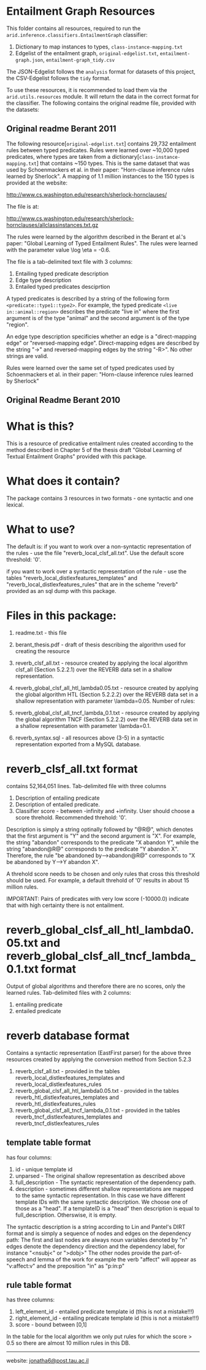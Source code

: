 # Entailment Graph Resources

This folder contains all resources, required to run the `arid.inference.classifiers.EntailmentGraph` classifier:

1. Dictionary to map instances to types, `class-instance-mapping.txt`
2. Edgelist of the entailment graph, `original-edgelist.txt`, `entailment-graph.json`, `entailment-graph_tidy.csv`

The JSON-Edgelist follows the `analysis` format for datasets of this project, the CSV-Edgelist follows the `tidy` format. 

To use these resources, it is recommended to load them via the `arid.utils.resources` module. It will return the data in the correct format for the classifier.
The following contains the original readme file, provided with the datasets:

## Original readme Berant 2011

The following resource[`original-edgelist.txt`] contains 29,732 entailment rules between typed predicates. Rules were learned over ~10,000 typed predicates, where types are taken from a dictionary[`class-instance-mapping.txt`] that contains ~150 types. This is the same dataset that was used by Schoenmackers et al. in their paper: "Horn-clause inference rules learned by Sherlock". A mapping of 1.1 million instances to the 150 types is provided at the website:

http://www.cs.washington.edu/research/sherlock-hornclauses/

The file is at:

http://www.cs.washington.edu/research/sherlock-hornclauses/allclassinstances.txt.gz

The rules were learned by the algorithm described in the Berant et al.'s paper: "Global Learning of Typed Entailment Rules".
The rules were learned with the parameter value \log \eta = -0.6.

The file is a tab-delimited text file with 3 columns:

1. Entailing typed predicate description
2. Edge type description
3. Entailed typed predicates desciprtion

A typed predicates is described by a string of the following form `<predicate::type1::type2>`. For example, the typed predicate `<live in::animal::region>` describes the predicate "live in" where the first argument is of the type "animal" and the second argument is of the type "region".

An edge type description specificies whether an edge is a "direct-mapping edge" or "reversed-mapping edge". Direct-mapping edges are described by the string "->" and reversed-mapping edges by the string "-R>". No other strings are valid.

Rules were learned over the same set of typed predicates used by Schoenmackers et al. in their paper:
"Horn-clause inference rules learned by Sherlock"

## Original Readme Berant 2010

What is this?
============
This is a resource of predicative entailment rules created according to the method described in Chapter 5 of the thesis draft "Global Learning of Textual Entailment Graphs" provided with this package. 

What does it contain?
====================
The package contains 3 resources in two formats - one syntactic and one lexical.

What to use?
===========
The default is:
if you want to work over a non-syntactic representation of the rules - use the file "reverb_local_clsf_all.txt". Use the default score threshold: '0'.

if you want to work over a syntactic representation of the rule - use the tables "reverb_local_distlexfeatures_templates" and "reverb_local_distlexfeatures_rules" that are in the scheme "reverb" provided as an sql dump with this package.

Files in this package:
======================
1. readme.txt - this file

2. berant_thesis.pdf - draft of thesis describing the algorithm used for creating the resource

3. reverb_clsf_all.txt - resource created by applying the local algorithm clsf_all (Section 5.2.2.1) over the REVERB data set in a shallow representation.  

4. reverb_global_clsf_all_htl_lambda0.05.txt - resource created by applying the global algorithm HTL (Section 5.2.2.2) over the REVERB data set in a shallow representation with parameter \lambda=0.05. Number of rules: 

5. reverb_global_clsf_all_tncf_lambda_0.1.txt - resource created by applying the global algorithm TNCF (Section 5.2.2.2) over the REVERB data set in a shallow representation with parameter \lambda=0.1.

6. reverb_syntax.sql - all resources above (3-5) in a syntactic representation exported from a MySQL database.

reverb_clsf_all.txt format
==========================
contains 52,164,051 lines.
Tab-delimited file with three columns

1. Description of entailing predicate
2. Description of entailed predicate.
3. Classifier score - between -infinity and +infinity. User should choose a score threhold. Recommended threhold: '0'.

Description is simply a string optinally followed by "@R@", which denotes that the first argument is "Y" and the second argument is "X".
For example, the string "abandon" corresponds to the predicate "X abandon Y", while the string "abandon@R@" corresponds to the predicate "Y abandon X". Therefore, the rule "be abandoned by-->abandon@R@" corresponds to "X be abandoned by Y-->Y abandon X".

A threhold score needs to be chosen and only rules that cross this threshold should be used. For example, a default threhold of '0' results in about 15 million rules.

IMPORTANT: Pairs of predicates with very low score (-10000.0) indicate that with high certainty there is not entailment.

reverb_global_clsf_all_htl_lambda0.05.txt and reverb_global_clsf_all_tncf_lambda_0.1.txt format
===============================================================================================
Output of global algorithms and therefore there are no scores, only the learned rules.
Tab-delimited files with 2 columns:
1. entailing predicate
2. entailed predicate

reverb database format
======================
Contains a syntactic representation (EastFirst parser) for the above three resources created by applying the conversion method from Section 5.2.3

1. reverb_clsf_all.txt - provided in the tables reverb_local_distlexfeatures_templates and reverb_local_distlexfeatures_rules 
2. reverb_global_clsf_all_htl_lambda0.05.txt - provided in the tables reverb_htl_distlexfeatures_templates and reverb_htl_distlexfeatures_rules 
3. reverb_global_clsf_all_tncf_lambda_0.1.txt - provided in the tables reverb_tncf_distlexfeatures_templates and reverb_tncf_distlexfeatures_rules 

template table format
---------------------
has four columns:

1. id - unique template id
2. unparsed - The original shallow representation as described above
3. full_description - The syntactic representation of the dependency path.
4. description - sometimes different shallow representations are mapped to the same syntactic representation. In this case we have different template IDs with the same syntactic description. We choose one of those as a "head". If a templateID is a "head" then description is equal to full_description. Otherswise, it is empty.

The syntactic description is a string according to Lin and Pantel's DIRT format and is simply a sequence of nodes and edges on the dependency path:
The first and last nodes are always noun variables denoted by "n"
edges denote the dependency direction and the dependency label, for instance "<nsubj<" or ">dobj>"
The other nodes provide the part-of-speech and lemma of the work for example the verb "affect" will appear as "v:affect:v" and the preposition "in" as "p:in:p"

rule table format
-----------------
has three columns:
1. left_element_id - entailed predicate template id (this is not a mistake!!!)
2. right_element_id - entailing predicate template id (this is not a mistake!!!)
3. score - bound between [0,1]

In the table for the local algorithm we only put rules for which the score > 0.5 so there are almost 10 million rules in this DB.

---------
website: jonatha6@post.tau.ac.il




